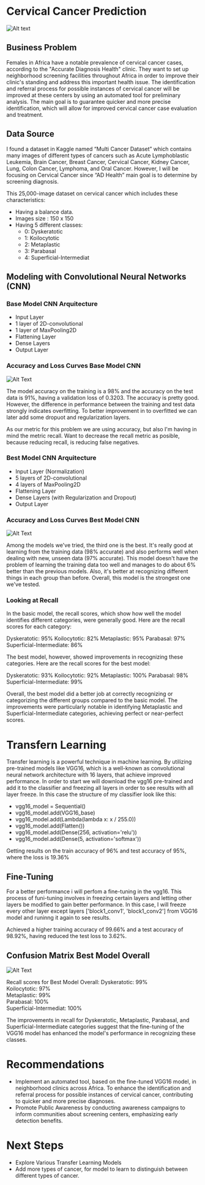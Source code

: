 # Cervical Cancer Prediction

![Alt text](https://github.com/gloriapintado/Cervical-Cancer-Prediction/blob/main/images/Cancer%20Awareness%20Months%20heading%20image%20651x342.png)

## Business Problem

Females in Africa have a notable prevalence of cervical cancer cases, according to the "Accurate Diagnosis Health" clinic. They want to set up neighborhood screening facilities throughout Africa in order to improve their clinic's standing and address this important health issue. The identification and referral process for possible instances of cervical cancer will be improved at these centers by using an automated tool for preliminary analysis. The main goal is to guarantee quicker and more precise identification, which will allow for improved cervical cancer case evaluation and treatment.

## Data Source

I found a dataset in Kaggle named “Multi Cancer Dataset” which contains many images of different types of cancers such as Acute Lymphoblastic Leukemia, Brain Cancer, Breast Cancer, Cervical Cancer, Kidney Cancer, Lung, Colon Cancer, Lymphoma, and Oral Cancer. However, I will be focusing on Cervical Cancer since “AD Health” main goal is to determine by screening diagnosis.

This 25,000-image dataset on cervical cancer which includes these characteristics:

- Having a balance data.
- Images size : 150 x 150
- Having 5 different classes:
    - 0: Dyskeratotic
    - 1: Koilocytotic
    - 2: Metaplastic
    - 3: Parabasal
    - 4: Superficial-Intermediat

## Modeling with Convolutional Neural Networks (CNN)

### Base Model CNN Arquitecture

- Input Layer 
- 1 layer of 2D-convolutional 
- 1 layer of MaxPooling2D 
- Flattening Layer
- Dense Layers
- Output Layer

### Accuracy and Loss Curves Base Model CNN
![Alt Text](https://github.com/gloriapintado/Cervical-Cancer-Prediction/blob/main/images/Baseline%20Curves.png)

The model accuracy on the training is a 98% and the accuracy on the test data is 91%, having a validation loss of 0.3203.
The accuracy is pretty good. However, the difference in performance between the training and test data strongly indicates overfitting. To better improvement in to overfitted we can later add some dropuot and regularization layers.

As our metric for this problem we are using accuracy, but also I'm having in mind the metric recall. Want to decrease the recall metric as posible, because reducing recall, is reducing false negatives.

### Best Model CNN Arquitecture
- Input Layer (Normalization)
- 5 layers of 2D-convolutional 
- 4 layers of MaxPooling2D 
- Flattening Layer
- Dense Layers (with Regularization and Dropout)
- Output Layer

### Accuracy and Loss Curves Best Model CNN
![Alt Text](https://github.com/gloriapintado/Cervical-Cancer-Prediction/blob/main/images/Best%20Model%20So%20Far%20Curves.png)

Among the models we've tried, the third one is the best. It's really good at learning from the training data (98% accurate) and also performs well when dealing with new, unseen data (97% accurate). This model doesn't have the problem of learning the training data too well and manages to do about 6% better than the previous models. Also, it's better at recognizing different things in each group than before. Overall, this model is the strongest one we've tested.

### Looking at Recall 

In the basic model, the recall scores, which show how well the model identifies different categories, were generally good. Here are the recall scores for each category:

Dyskeratotic: 95% 
Koilocytotic: 82% 
Metaplastic: 95% 
Parabasal: 97% 
Superficial-Intermediate: 86% 

The best model, however, showed improvements in recognizing these categories. Here are the recall scores for the best model:

Dyskeratotic: 93% 
Koilocytotic: 92% 
Metaplastic: 100% 
Parabasal: 98% 
Superficial-Intermediate: 99% 

Overall, the best model did a better job at correctly recognizing or categorizing the different groups compared to the basic model. The improvements were particularly notable in identifying Metaplastic and Superficial-Intermediate categories, achieving perfect or near-perfect scores.

# Transfern Learning 
Transfer learning is a powerful technique in machine learning. By utilizing pre-trained models like VGG16, which is a well-known as convolutional neural network architecture with 16 layers, that achieve improved performance. In order to start we will download the vgg16 pre-trained and add it to the classifier and freezing all layers in order to see results with all layer freeze. In this case the structure of my classifier look like this: 

- vgg16_model = Sequential()
- vgg16_model.add(VGG16_base)
- vgg16_model.add(Lambda(lambda x: x / 255.0))
- vgg16_model.add(Flatten())
- vgg16_model.add(Dense(256, activation='relu'))
- vgg16_model.add(Dense(5, activation='softmax'))

Getting results on the train accuracy of 96% and test accuracy of 95%, where the loss is 19.36%
  
## Fine-Tuning
For a better performance i will perfom a fine-tuning in the vgg16. This process of funi-tuning involves in freezing certain layers and letting other layers be modified to gain better performance. In this case, I will freeze every other layer except layers ['block1_conv1', 'block1_conv2'] from VGG16 model and runinng it again to see results.

Achieved a higher training accuracy of 99.66% and a test accuracy of 98.92%, having reduced the test loss to 3.62%.

## Confusion Matrix Best Model Overall
![Alt Text](https://github.com/gloriapintado/Cervical-Cancer-Prediction/blob/main/images/VGG16%20CM.png)

Recall scores for Best Model Overall:
 Dyskeratotic:  99%        
 Koilocytotic:  97%          
 Metaplastic:   99%           
 Parabasal:    100%           
 Superficial-Intermediat: 100%

The improvements in recall for Dyskeratotic, Metaplastic, Parabasal, and Superficial-Intermediate categories suggest that the fine-tuning of the VGG16 model has enhanced the model's performance in recognizing these classes.

# Recommendations
- Implement an automated tool, based on the fine-tuned VGG16 model, in neighborhood clinics across Africa. To enhance the identification and referral process for possible instances of cervical cancer, contributing to quicker and more precise diagnoses.
- Promote Public Awareness by conducting awareness campaigns to inform communities about screening centers, emphasizing early detection benefits.
  
# Next Steps
- Explore Various Transfer Learning Models
- Add more types of cancer, for model to learn to distinguish between different types of cancer.
